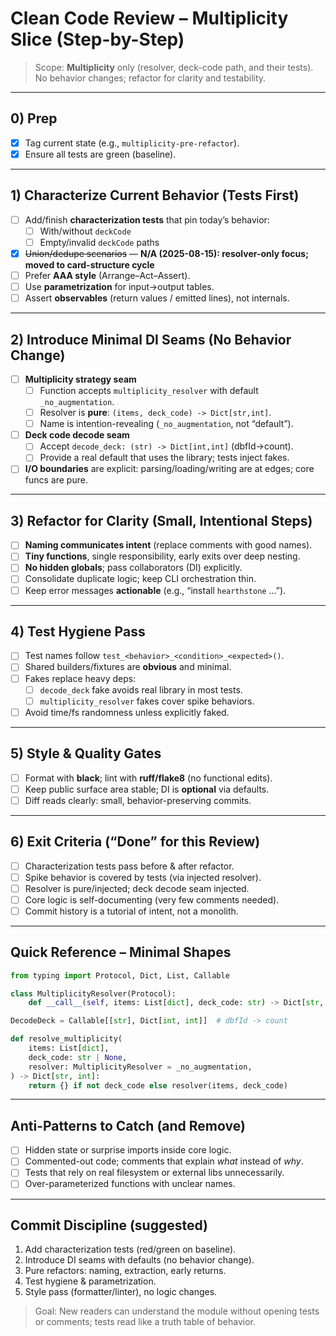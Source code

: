 # Clean Code Review – Multiplicity Slice (Step-by-Step)

> Scope: **Multiplicity** only (resolver, deck-code path, and their tests). No behavior changes; refactor for clarity and testability.

---

## 0) Prep
- [x] Tag current state (e.g., `multiplicity-pre-refactor`).
- [x] Ensure all tests are green (baseline).

---

## 1) Characterize Current Behavior (Tests First)
- [ ] Add/finish **characterization tests** that pin today’s behavior:
  - [ ] With/without `deckCode`
  - [ ] Empty/invalid `deckCode` paths
- [x] ~~Union/dedupe scenarios~~ — **N/A (2025-08-15): resolver-only focus; moved to card-structure cycle**
- [ ] Prefer **AAA style** (Arrange–Act–Assert).
- [ ] Use **parametrization** for input→output tables.
- [ ] Assert **observables** (return values / emitted lines), not internals.

---

## 2) Introduce Minimal DI Seams (No Behavior Change)
- [ ] **Multiplicity strategy seam**
  - [ ] Function accepts `multiplicity_resolver` with default `_no_augmentation`.
  - [ ] Resolver is **pure**: `(items, deck_code) -> Dict[str,int]`.
  - [ ] Name is intention-revealing (`_no_augmentation`, not “default”).
- [ ] **Deck code decode seam**
  - [ ] Accept `decode_deck: (str) -> Dict[int,int]` (dbfId→count).
  - [ ] Provide a real default that uses the library; tests inject fakes.
- [ ] **I/O boundaries** are explicit: parsing/loading/writing are at edges; core funcs are pure.

---

## 3) Refactor for Clarity (Small, Intentional Steps)
- [ ] **Naming communicates intent** (replace comments with good names).
- [ ] **Tiny functions**, single responsibility, early exits over deep nesting.
- [ ] **No hidden globals**; pass collaborators (DI) explicitly.
- [ ] Consolidate duplicate logic; keep CLI orchestration thin.
- [ ] Keep error messages **actionable** (e.g., “install `hearthstone` …”).

---

## 4) Test Hygiene Pass
- [ ] Test names follow `test_<behavior>_<condition>_<expected>()`.
- [ ] Shared builders/fixtures are **obvious** and minimal.
- [ ] Fakes replace heavy deps:
  - [ ] `decode_deck` fake avoids real library in most tests.
  - [ ] `multiplicity_resolver` fakes cover spike behaviors.
- [ ] Avoid time/fs randomness unless explicitly faked.

---

## 5) Style & Quality Gates
- [ ] Format with **black**; lint with **ruff/flake8** (no functional edits).
- [ ] Keep public surface area stable; DI is **optional** via defaults.
- [ ] Diff reads clearly: small, behavior-preserving commits.

---

## 6) Exit Criteria (“Done” for this Review)
- [ ] Characterization tests pass before & after refactor.
- [ ] Spike behavior is covered by tests (via injected resolver).
- [ ] Resolver is pure/injected; deck decode seam injected.
- [ ] Core logic is self-documenting (very few comments needed).
- [ ] Commit history is a tutorial of intent, not a monolith.

---

## Quick Reference – Minimal Shapes

```py
from typing import Protocol, Dict, List, Callable

class MultiplicityResolver(Protocol):
    def __call__(self, items: List[dict], deck_code: str) -> Dict[str, int]: ...

DecodeDeck = Callable[[str], Dict[int, int]]  # dbfId -> count
```

```py
def resolve_multiplicity(
    items: List[dict],
    deck_code: str | None,
    resolver: MultiplicityResolver = _no_augmentation,
) -> Dict[str, int]:
    return {} if not deck_code else resolver(items, deck_code)
```

---

## Anti-Patterns to Catch (and Remove)
- [ ] Hidden state or surprise imports inside core logic.
- [ ] Commented-out code; comments that explain *what* instead of *why*.
- [ ] Tests that rely on real filesystem or external libs unnecessarily.
- [ ] Over-parameterized functions with unclear names.

---

## Commit Discipline (suggested)
1. Add characterization tests (red/green on baseline).
2. Introduce DI seams with defaults (no behavior change).
3. Pure refactors: naming, extraction, early returns.
4. Test hygiene & parametrization.
5. Style pass (formatter/linter), no logic changes.

> Goal: New readers can understand the module without opening tests or comments; tests read like a truth table of behavior.


